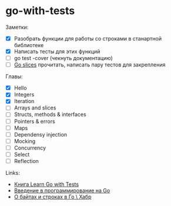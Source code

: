 # go-with-tests
Заметки:
- [x] Разобрать функции для работы со строками в станартной библиотеке
- [x] Написать тесты для этих функций
- [ ] go test -cover (чекнуть документацию)
- [ ] [Go slices](https://blog.golang.org/go-slices-usage-and-internals) прочитать, написать пару тестов для закрепления

Главы:
- [x] Hello
- [x] Integers
- [x] Iteration
- [ ] Arrays and slices
- [ ] Structs, methods & interfaces
- [ ] Pointers & errors
- [ ] Maps
- [ ] Dependensy injection
- [ ] Mocking
- [ ] Concurrency
- [ ] Select
- [ ] Reflection

Links:
- [Книга Learn Go with Tests](https://quii.gitbook.io/learn-go-with-tests/)
- [Введение в программирование на Go](http://golang-book.ru/)
- [О байтах и строках в Го \ Хабр](https://habr.com/en/post/307554/)
